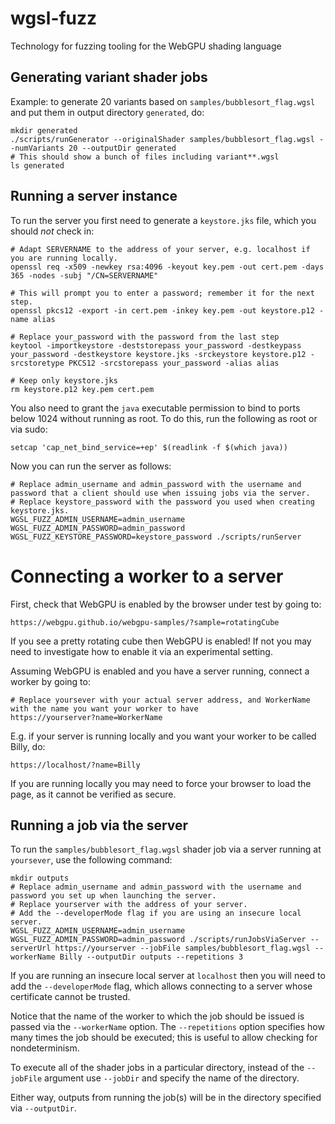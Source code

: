 # wgsl-fuzz
Technology for fuzzing tooling for the WebGPU shading language


## Generating variant shader jobs

Example: to generate 20 variants based on `samples/bubblesort_flag.wgsl` and put them in output directory `generated`, do:

```
mkdir generated
./scripts/runGenerator --originalShader samples/bubblesort_flag.wgsl --numVariants 20 --outputDir generated
# This should show a bunch of files including variant**.wgsl
ls generated
```

## Running a server instance

To run the server you first need to generate a `keystore.jks` file, which you should *not* check in: 

```
# Adapt SERVERNAME to the address of your server, e.g. localhost if you are running locally.
openssl req -x509 -newkey rsa:4096 -keyout key.pem -out cert.pem -days 365 -nodes -subj "/CN=SERVERNAME"

# This will prompt you to enter a password; remember it for the next step.
openssl pkcs12 -export -in cert.pem -inkey key.pem -out keystore.p12 -name alias

# Replace your_password with the password from the last step
keytool -importkeystore -deststorepass your_password -destkeypass your_password -destkeystore keystore.jks -srckeystore keystore.p12 -srcstoretype PKCS12 -srcstorepass your_password -alias alias

# Keep only keystore.jks
rm keystore.p12 key.pem cert.pem
```

You also need to grant the `java` executable permission to bind to ports below 1024 without running as root. To do this, run the following as root or via sudo:

```
setcap 'cap_net_bind_service=+ep' $(readlink -f $(which java))
```

Now you can run the server as follows:

```
# Replace admin_username and admin_password with the username and password that a client should use when issuing jobs via the server.
# Replace keystore_password with the password you used when creating keystore.jks.
WGSL_FUZZ_ADMIN_USERNAME=admin_username WGSL_FUZZ_ADMIN_PASSWORD=admin_password WGSL_FUZZ_KEYSTORE_PASSWORD=keystore_password ./scripts/runServer
```

# Connecting a worker to a server

First, check that WebGPU is enabled by the browser under test by going to:

```
https://webgpu.github.io/webgpu-samples/?sample=rotatingCube
```

If you see a pretty rotating cube then WebGPU is enabled! If not you may need to investigate how to enable it via an experimental setting.

Assuming WebGPU is enabled and you have a server running, connect a worker by going to:

```
# Replace yoursever with your actual server address, and WorkerName with the name you want your worker to have
https://yourserver?name=WorkerName
```

E.g. if your server is running locally and you want your worker to be called Billy, do:

```
https://localhost/?name=Billy
```

If you are running locally you may need to force your browser to load the page, as it cannot be verified as secure.

## Running a job via the server

To run the `samples/bubblesort_flag.wgsl` shader job via a server running at `yoursever`, use the following command:

```
mkdir outputs
# Replace admin_username and admin_password with the username and password you set up when launching the server.
# Replace yourserver with the address of your server.
# Add the --developerMode flag if you are using an insecure local server.
WGSL_FUZZ_ADMIN_USERNAME=admin_username WGSL_FUZZ_ADMIN_PASSWORD=admin_password ./scripts/runJobsViaServer --serverUrl https://yourserver --jobFile samples/bubblesort_flag.wgsl --workerName Billy --outputDir outputs --repetitions 3
```

If you are running an insecure local server at `localhost` then you will need to add the `--developerMode` flag, which allows connecting to a server whose certificate cannot be trusted.

Notice that the name of the worker to which the job should be issued is passed via the `--workerName` option. The `--repetitions` option specifies how many times the job should be executed; this is useful to allow checking for nondeterminism.

To execute all of the shader jobs in a particular directory, instead of the `--jobFile` argument use `--jobDir` and specify the name of the directory.

Either way, outputs from running the job(s) will be in the directory specified via `--outputDir`.
